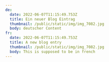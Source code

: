 ```yaml
---
de:
  date: 2022-06-07T11:15:49.753Z
  title: Ein neuer Blog Eintrag
  thumbnail: /public/static/img/img_7082.jpg
  body: deutscher Content
fr:
  date: 2022-06-07T11:15:49.753Z
  title: A new blog entry
  thumbnail: /public/static/img/img_7082.jpg
  body: This is supposed to be in french
---
```

